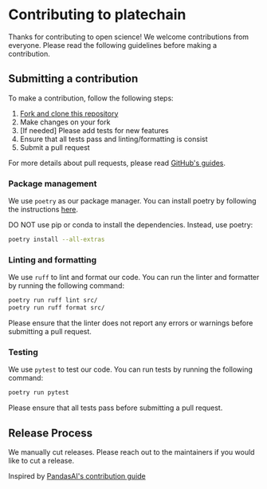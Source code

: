 # Contributing to platechain

Thanks for contributing to open science! We welcome contributions from everyone. Please read the following guidelines before making a contribution.

## Submitting a contribution

To make a contribution, follow the following steps:

1. [Fork and clone this repository](https://docs.github.com/en/get-started/quickstart/fork-a-repo)
2. Make changes on your fork
3. [If needed] Please add tests for new features
4. Ensure that all tests pass and linting/formatting is consist
5. Submit a pull request

For more details about pull requests, please read [GitHub's guides](https://docs.github.com/en/pull-requests/collaborating-with-pull-requests/proposing-changes-to-your-work-with-pull-requests/creating-a-pull-request).

### Package management

We use `poetry` as our package manager. You can install poetry by following the instructions [here](https://python-poetry.org/docs/#installation).

DO NOT use pip or conda to install the dependencies. Instead, use poetry:

```bash
poetry install --all-extras
```

### Linting and formatting

We use `ruff` to lint and format our code. You can run the linter and formatter by running the following command:

```bash
poetry run ruff lint src/
poetry run ruff format src/
```

Please ensure that the linter does not report any errors or warnings before submitting a pull request.

### Testing

We use `pytest` to test our code. You can run tests by running the following command:

```bash
poetry run pytest
```

Please ensure that all tests pass before submitting a pull request.

## Release Process

We manually cut releases. Please reach out to the maintainers if you would like to cut a release.

Inspired by [PandasAI's contribution guide](https://raw.githubusercontent.com/gventuri/pandas-ai/main/CONTRIBUTING.md)
